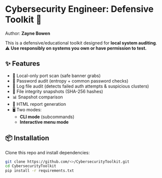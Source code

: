# Cybersecurity Engineer: Defensive Toolkit 🔐

Author: **Zayne Bowen**

This is a defensive/educational toolkit designed for **local system auditing**.  
⚠️ **Use responsibly on systems you own or have permission to test.**

## ✨ Features
- 🔎 Local-only port scan (safe banner grabs)
- 🔑 Password audit (entropy + common password checks)
- 📜 Log file audit (detects failed auth attempts & suspicious clusters)
- 📂 File integrity snapshots (SHA-256 hashes)
- 📊 Snapshot comparison
- 📑 HTML report generation
- 🖥️ Two modes:
  - **CLI mode** (subcommands)
  - **Interactive menu mode**

## 📦 Installation
Clone this repo and install dependencies:

```bash
git clone https://github.com/<>/CybersecurityToolkit.git
cd CybersecurityToolkit
pip install -r requirements.txt
